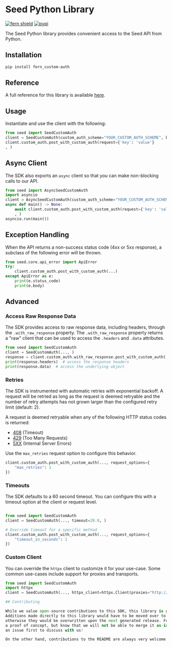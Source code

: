 # Seed Python Library

[![fern shield](https://img.shields.io/badge/%F0%9F%8C%BF-Built%20with%20Fern-brightgreen)](https://buildwithfern.com?utm_source=github&utm_medium=github&utm_campaign=readme&utm_source=Seed%2FPython)
[![pypi](https://img.shields.io/pypi/v/fern_custom-auth)](https://pypi.python.org/pypi/fern_custom-auth)

The Seed Python library provides convenient access to the Seed API from Python.

## Installation

```sh
pip install fern_custom-auth
```

## Reference

A full reference for this library is available [here](./reference.md).

## Usage

Instantiate and use the client with the following:

```python
from seed import SeedCustomAuth
client = SeedCustomAuth(custom_auth_scheme="YOUR_CUSTOM_AUTH_SCHEME", base_url="https://yourhost.com/path/to/api", )
client.custom_auth.post_with_custom_auth(request={'key': 'value'}
, )
```

## Async Client

The SDK also exports an `async` client so that you can make non-blocking calls to our API.

```python
from seed import AsyncSeedCustomAuth
import asyncio
client = AsyncSeedCustomAuth(custom_auth_scheme="YOUR_CUSTOM_AUTH_SCHEME", base_url="https://yourhost.com/path/to/api", )
async def main() -> None:
    await client.custom_auth.post_with_custom_auth(request={'key': 'value'}
    , )
asyncio.run(main())
```

## Exception Handling

When the API returns a non-success status code (4xx or 5xx response), a subclass of the following error
will be thrown.

```python
from seed.core.api_error import ApiError
try:
    client.custom_auth.post_with_custom_auth(...)
except ApiError as e:
    print(e.status_code)
    print(e.body)
```

## Advanced

### Access Raw Response Data

The SDK provides access to raw response data, including headers, through the `.with_raw_response` property.
The `.with_raw_response` property returns a "raw" client that can be used to access the `.headers` and `.data` attributes.

```python
from seed import SeedCustomAuth
client = SeedCustomAuth(..., )
response = client.custom_auth.with_raw_response.post_with_custom_auth(...)
print(response.headers)  # access the response headers
print(response.data)  # access the underlying object
```

### Retries

The SDK is instrumented with automatic retries with exponential backoff. A request will be retried as long
as the request is deemed retryable and the number of retry attempts has not grown larger than the configured
retry limit (default: 2).

A request is deemed retryable when any of the following HTTP status codes is returned:

- [408](https://developer.mozilla.org/en-US/docs/Web/HTTP/Status/408) (Timeout)
- [429](https://developer.mozilla.org/en-US/docs/Web/HTTP/Status/429) (Too Many Requests)
- [5XX](https://developer.mozilla.org/en-US/docs/Web/HTTP/Status/500) (Internal Server Errors)

Use the `max_retries` request option to configure this behavior.

```python
client.custom_auth.post_with_custom_auth(..., request_options={
    "max_retries": 1
})
```

### Timeouts

The SDK defaults to a 60 second timeout. You can configure this with a timeout option at the client or request level.

```python

from seed import SeedCustomAuth
client = SeedCustomAuth(..., timeout=20.0, )

# Override timeout for a specific method
client.custom_auth.post_with_custom_auth(..., request_options={
    "timeout_in_seconds": 1
})
```

### Custom Client

You can override the `httpx` client to customize it for your use-case. Some common use-cases include support for proxies
and transports.

```python
from seed import SeedCustomAuth
import httpx
client = SeedCustomAuth(..., httpx_client=httpx.Client(proxies="http://my.test.proxy.example.com", transport=httpx.HTTPTransport(local_address="0.0.0.0"), ))```

## Contributing

While we value open-source contributions to this SDK, this library is generated programmatically.
Additions made directly to this library would have to be moved over to our generation code,
otherwise they would be overwritten upon the next generated release. Feel free to open a PR as
a proof of concept, but know that we will not be able to merge it as-is. We suggest opening
an issue first to discuss with us!

On the other hand, contributions to the README are always very welcome!
